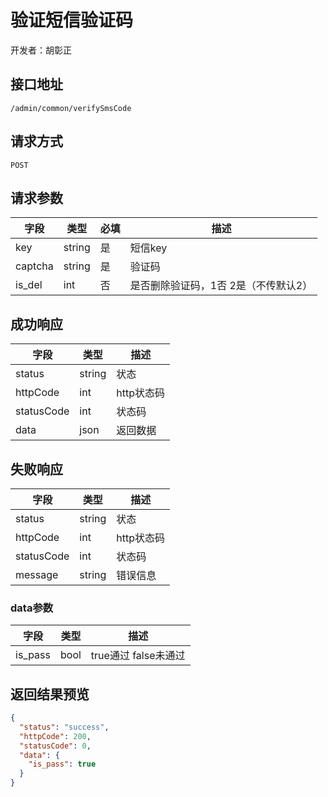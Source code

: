 # 验证短信验证码

开发者：胡彰正

## 接口地址

`/admin/common/verifySmsCode`

## 请求方式

`POST`

## 请求参数

| 字段 | 类型   | 必填 | 描述     |
| ---- | ------ | ---- | -------- |
| key   | string    | 是  | 短信key   |
| captcha   | string    | 是  | 验证码   |
| is_del   | int    | 否  | 是否删除验证码，1否 2是（不传默认2）   |

## 成功响应

| 字段       | 类型    | 描述        |
| ---------- | ------- | ----------- |
| status    | string  | 状态    |
| httpCode     | int  | http状态码    |
| statusCode | int  | 状态码 |
| data  | json  | 返回数据      |

## 失败响应

| 字段       | 类型    | 描述        |
| ---------- | ------- | ----------- |
| status    | string  | 状态    |
| httpCode     | int  | http状态码    |
| statusCode | int  | 状态码 |
| message  | string  | 错误信息      |

### data参数

| 字段 | 类型 | 描述 |
| --- | --- | --- |
| is_pass | bool | true通过 false未通过 |

## 返回结果预览

```json
{
  "status": "success",
  "httpCode": 200,
  "statusCode": 0,
  "data": {
    "is_pass": true
  }
}
```